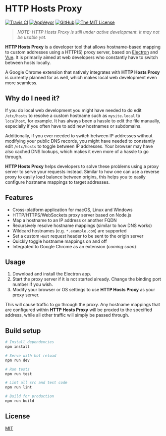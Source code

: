 # HTTP Hosts Proxy

[![Travis CI](https://img.shields.io/travis/irvinlim/http-hosts-proxy.svg)](https://travis-ci.org/irvinlim/http-hosts-proxy)
[![AppVeyor](https://ci.appveyor.com/api/projects/status/github/irvinlim/http-hosts-proxy?retina=true&svg=true)](https://ci.appveyor.com/project/irvinlim/http-hosts-proxy)
[![GitHub](https://img.shields.io/github/release/irvinlim/http-hosts-proxy.svg)](https://github.com/irvinlim/http-hosts-proxy/releases)
[![The MIT License](https://img.shields.io/badge/license-MIT-orange.svg)](http://opensource.org/licenses/MIT)

> *NOTE: HTTP Hosts Proxy is still under active development. It may not be usable yet.*

**HTTP Hosts Proxy** is a developer tool that allows hostname-based mapping to custom addresses using a HTTP(S) proxy server, based on [Electron](https://electronjs.org) and [Vue](https://vuejs.org). It is primarily aimed at web developers who constantly have to switch between hosts locally.

A Google Chrome extension that natively integrates with **HTTP Hosts Proxy** is currently planned for as well, which makes local web development even more seamless.

## Why do I need it?

If you do local web development you might have needed to do edit `/etc/hosts` to resolve a custom hostname such as `mysite.local` to `localhost`, for example. It has always been a hassle to edit the file manually, especially if you often have to add new hostnames or subdomains.

Additionally, if you ever needed to switch between IP addresses without modifying your public DNS records, you might have needed to constantly edit `/etc/hosts` to toggle between IP addresses. Your browser may have also cached DNS lookups, which makes it even more of a hassle to go through.

**HTTP Hosts Proxy** helps developers to solve these problems using a proxy server to serve your requests instead. Similar to how one can use a reverse proxy to easily load balance between origins, this helps you to easily configure hostname mappings to target addresses.

## Features

- Cross-platform application for macOS, Linux and Windows
- HTTP/HTTPS/WebSockets proxy server based on Node.js
- Map a hostname to an IP address or another FQDN
- Recursively resolve hostname mappings (similar to how DNS works)
- Wildcard hostnames (e.g. `*.example.com`) are supported
- Set a custom `Host` request header to be sent to the origin server
- Quickly toggle hostname mappings on and off
- Integrated to Google Chrome as an extension (*coming soon*)

## Usage

1. Download and install the Electron app.
1. Start the proxy server if it is not started already. Change the binding port number if you wish.
1. Modify your browser or OS settings to use **HTTP Hosts Proxy** as your proxy server.

This will cause traffic to go through the proxy. Any hostname mappings that are configured within **HTTP Hosts Proxy** will be proxied to the specified address, while all other traffic will simply be passed through.

## Build setup

```sh
# Install dependencies
npm install

# Serve with hot reload
npm run dev

# Run tests
npm run test

# Lint all src and test code
npm run lint

# Build for production
npm run build
```

## License

[MIT](https://github.com/irvinlim/http-hosts-proxy/blob/master/LICENSE)
